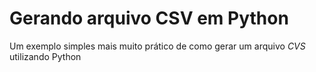 # Gerando arquivo CSV em Python

Um exemplo simples mais muito prático de como gerar um arquivo _CVS_ utilizando Python
